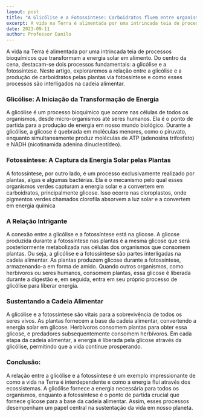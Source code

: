```yaml
---
layout: post
title: "A Glicólise e a Fotossíntese: Carboidratos fluem entre organismos"
excerpt: A vida na Terra é alimentada por uma intrincada teia de processos bioquímicos que transformam a energia solar em alimento. Do centro da cena, destacam-se dois processos fundamentais, a glicólise e a fotossíntese. Neste artigo, exploraremos a relação entre a glicólise e a produção de carboidratos pelas plantas via fotossíntese e como esses processos são interligados na cadeia alimentar.
date: 2023-09-11
author: Professor Danilo
---
```


A vida na Terra é alimentada por uma intrincada teia de processos bioquímicos que transformam a energia solar em alimento. Do centro da cena, destacam-se dois processos fundamentais: a glicólise e a fotossíntese. Neste artigo, exploraremos a relação entre a glicólise e a produção de carboidratos pelas plantas via fotossíntese e como esses processos são interligados na cadeia alimentar.

### Glicólise: A Iniciação da Transformação de Energia

A glicólise é um processo bioquímico que ocorre nas células de todos os organismos, desde micro-organismos até seres humanos. Ela é o ponto de partida para a produção de energia em nosso mundo biológico. Durante a glicólise, a glicose é quebrada em moléculas menores, como o piruvato, enquanto simultaneamente produz moléculas de ATP (adenosina trifosfato) e NADH (nicotinamida adenina dinucleotídeo).

### Fotossíntese: A Captura da Energia Solar pelas Plantas

A fotossíntese, por outro lado, é um processo exclusivamente realizado por plantas, algas e algumas bactérias. Ela é o mecanismo pelo qual esses organismos verdes capturam a energia solar e a convertem em carboidratos, principalmente glicose. Isso ocorre nas cloroplastos, onde pigmentos verdes chamados clorofila absorvem a luz solar e a convertem em energia química

### A Relação Intrigante

A conexão entre a glicólise e a fotossíntese está na glicose. A glicose produzida durante a fotossíntese nas plantas é a mesma glicose que será posteriormente metabolizada nas células dos organismos que consomem plantas. Ou seja, a glicólise e a fotossíntese são partes interligadas na cadeia alimentar. As plantas produzem glicose durante a fotossíntese, armazenando-a em forma de amido. Quando outros organismos, como herbívoros ou seres humanos, consomem plantas, essa glicose é liberada durante a digestão e, em seguida, entra em seu próprio processo de glicólise para liberar energia.

### Sustentando a Cadeia Alimentar

A glicólise e a fotossíntese são vitais para a sobrevivência de todos os seres vivos. As plantas fornecem a base da cadeia alimentar, convertendo a energia solar em glicose. Herbívoros consomem plantas para obter essa glicose, e predadores subsequentemente consomem herbívoros. Em cada etapa da cadeia alimentar, a energia é liberada pela glicose através da glicólise, permitindo que a vida continue prosperando.

### Conclusão:
A relação entre a glicólise e a fotossíntese é um exemplo impressionante de como a vida na Terra é interdependente e como a energia flui através dos ecossistemas. A glicólise fornece a energia necessária para todos os organismos, enquanto a fotossíntese é o ponto de partida crucial que fornece glicose para a base da cadeia alimentar. Assim, esses processos desempenham um papel central na sustentação da vida em nosso planeta.